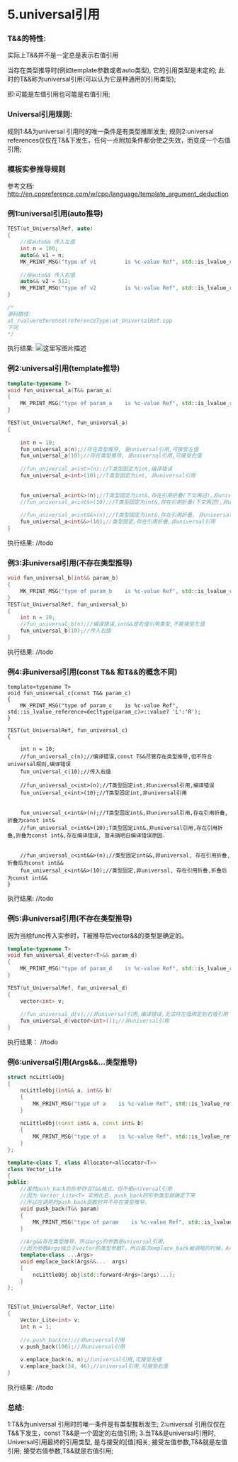 
# 5.universal引用


### T&&的特性:
实际上T&&并不是一定总是表示右值引用

当存在类型推导时(例如template参数或者auto类型), 它的引用类型是未定的;
此时的T&&称为universal引用(可以认为它是种通用的引用类型);

即:可能是左值引用也可能是右值引用;

### Universal引用规则:
规则1:&&为universal 引用时的唯一条件是有类型推断发生;
规则2:universal references仅仅在T&&下发生，任何一点附加条件都会使之失效，而变成一个右值引用;


### 模板实参推导规则
参考文档:
http://en.cppreference.com/w/cpp/language/template_argument_deduction



### 例1:universal引用(auto推导)
```c++
TEST(ut_UniversalRef, auto)
{
    //给auto&& 传入左值
    int n = 100;
    auto&& v1 = n;
    MK_PRINT_MSG("type of v1         is %c-value Ref", std::is_lvalue_reference<decltype(v1)>::value? 'L':'R');
    
    //给auto&& 传入右值
    auto&& v2 = 512;
    MK_PRINT_MSG("type of v2         is %c-value Ref", std::is_lvalue_reference<decltype(v2)>::value? 'L':'R');
}

/*
源码路径:
ut_rvaluereference\referenceType\ut_UniversalRef.cpp
下同
*/
```

执行结果:
![这里写图片描述](https://img-blog.csdn.net/20180524181337421?watermark/2/text/aHR0cHM6Ly9ibG9nLmNzZG4ubmV0L1dPVzU0MjYyMTEyNg==/font/5a6L5L2T/fontsize/400/fill/I0JBQkFCMA==/dissolve/70)


### 例2:universal引用(template推导)

```c++
template<typename T> 
void fun_universal_a(T&& param_a)
{
    MK_PRINT_MSG("type of param_a    is %c-value Ref", std::is_lvalue_reference<decltype(param_a)>::value? 'L':'R');
}

TEST(ut_UniversalRef, fun_universal_a)
{
    
    int n = 10;
    fun_universal_a(n);//存在类型推导, 是universal引用,可接受左值
    fun_universal_a(10);//存在类型推导, 是universal引用,可接受右值
    
    //fun_universal_a<int>(n);//T类型固定为int,编译错误
    fun_universal_a<int>(10);//T类型固定为int, 非universal引用
    
    
    fun_universal_a<int&>(n);//T类型固定为int&,存在引用折叠(下文再述),非universal引用
    //fun_universal_a<int&>(10);//T类型固定为int&,存在引用折叠(下文再述),非universal引用, 编译错误
    
    //fun_universal_a<int&&>(n);//T类型固定为int&,存在引用折叠, 非universal引用, 编译错误
    fun_universal_a<int&&>(10);//类型固定,存在引用折叠,非universal引用
}
```
执行结果:
//todo


### 例3:非universal引用(不存在类型推导)

```c++
void fun_universal_b(int&& param_b)
{
    MK_PRINT_MSG("type of param_b    is %c-value Ref", std::is_lvalue_reference<decltype(param_b)>::value? 'L':'R');
}
TEST(ut_UniversalRef, fun_universal_b)
{
    int n = 10;
    //fun_universal_b(n);//编译错误,int&&是右值引用类型,不能接受左值
    fun_universal_b(10);//传入右值
}
```
执行结果:
//todo


### 例4:非universal引用(const T&& 和T&&的概念不同)
```
template<typename T> 
void fun_universal_c(const T&& param_c)
{
    MK_PRINT_MSG("type of param_c    is %c-value Ref", std::is_lvalue_reference<decltype(param_c)>::value? 'L':'R');
}

TEST(ut_UniversalRef, fun_universal_c)
{
    
    int n = 10;
    //fun_universal_c(n);//编译错误,const T&&尽管存在类型推导,但不符合universal规则,编译错误
    fun_universal_c(10);//传入右值
    
    //fun_universal_c<int>(n);//T类型固定int,非universal引用,编译错误
    fun_universal_c<int>(10);//T类型固定int,非universal引用
    
    
    fun_universal_c<int&>(n);//T类型固定int&,非universal引用,存在引用折叠,折叠为const int&
    //fun_universal_c<int&>(10);T类型固定int&,非universal引用,存在引用折叠,折叠为const int&,存在编译错误, 暂未搞明白编译错误原因.
    
    
    //fun_universal_c<int&&>(n);//类型固定int&&,非universal, 存在引用折叠,折叠后为const int&&
    fun_universal_c<int&&>(10);//类型固定,非universal, 存在引用折叠,折叠后为const int&&
}
```
执行结果:
//todo

### 例5:非universal引用(不存在类型推导)
因为当给func传入实参时，T被推导后vector<T>&&的类型是确定的。
```c++
template<typename T>
void fun_universal_d(vector<T>&& param_d)
{
    MK_PRINT_MSG("type of param_d    is %c-value Ref", std::is_lvalue_reference<decltype(param_d)>::value? 'L':'R');
}

TEST(ut_UniversalRef, fun_universal_d)
{
    vector<int> v;
    
    //fun_universal_d(v);//非universal引用,编译错误,无法将左值绑定到右值引用
    fun_universal_d(vector<int>());//非universal引用
}
```
执行结果：
//todo



### 例6:universal引用(Args&&...类型推导)
```c++
struct ncLittleObj
{
    ncLittleObj(int&& a, int&& b)
    {
        MK_PRINT_MSG("type of a    is %c-value Ref", std::is_lvalue_reference<decltype(a)>::value? 'L':'R');
    }
    
    ncLittleObj(const int& a, const int& b)
    {
        MK_PRINT_MSG("type of a    is %c-value Ref", std::is_lvalue_reference<decltype(a)>::value? 'L':'R');
    }
};

template<class T, class Allocator=allocator<T>>
class Vector_Lite
{
public:
    //虽然push_back的形参符合T&&格式，但不是universal引用
    //因为 Vector_Lite<T> 实例化后，push_back的形参类型就确定下来
    //所以在调用时push_back函数时并不存在类型推导。
    void push_back(T&& param)
    {
        MK_PRINT_MSG("type of param    is %c-value Ref", std::is_lvalue_reference<decltype(param)>::value? 'L':'R');
    }
    
    //Arg&&存在类型推导，所以args的参数是universal引用。
    //因为参数Args独立于vector的类型参数T，所以每次emplace_back被调用的时候，Args必须被推导。
    template<class ...Args>
    void emplace_back(Args&&...  args)
    {
        ncLittleObj obj(std::forward<Args>(args)...);
    }
};


TEST(ut_UniversalRef, Vector_Lite)
{
    Vector_Lite<int> v;
    int n = 1;
    
    //v.push_back(n);//非universal引用
    v.push_back(100);//非universal引用
    
    v.emplace_back(n, n);//universal引用,可接受左值
    v.emplace_back(34, 46);//universal引用,可接受右值
}
```
执行结果:
//todo


### 总结:
1:T&&为universal 引用时的唯一条件是有类型推断发生;
2:universal 引用仅仅在T&&下发生，const T&&是一个固定的右值引用;
3.当T&&是universal引用时, Universal引用最终的引用类型, 是与接受的[值]相关;
    接受左值参数,T&&就是左值引用;
    接受右值参数,T&&就是右值引用;


